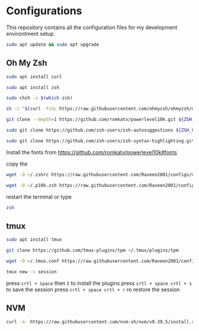 # Configurations
This repository contains all the configuration files for my development environtment setup
```sh
sudo apt update && sudo apt upgrade
```

## Oh My Zsh

```sh
sudo apt install curl
```

```sh
sudo apt install zsh
```

```sh
sudo chsh -s $(which zsh)
```

```sh
sh -c "$(curl -fsSL https://raw.githubusercontent.com/ohmyzsh/ohmyzsh/master/tools/install.sh)"
```

```sh
git clone --depth=1 https://github.com/romkatv/powerlevel10k.git ${ZSH_CUSTOM:-$HOME/.oh-my-zsh/custom}/themes/powerlevel10k
```

```sh
sudo git clone https://github.com/zsh-users/zsh-autosuggestions ${ZSH_CUSTOM:-~/.oh-my-zsh/custom}/plugins/zsh-autosuggestions
```

```sh
sudo git clone https://github.com/zsh-users/zsh-syntax-highlighting.git ${ZSH_CUSTOM:-~/.oh-my-zsh/custom}/plugins/zsh-syntax-highlighting
```

Install the fonts from https://github.com/romkatv/powerlevel10k#fonts


copy the 
```sh 
wget -O ~/.zshrc https://raw.githubusercontent.com/Raveen2001/configs/main/.zshrc
```

```sh
wget -O ~/.p10k.zsh https://raw.githubusercontent.com/Raveen2001/configs/main/.zshrc
```


restart the terminal or type
```sh 
zsh
```

    
## tmux
```sh
sudo apt install tmux
```

```sh
git clone https://github.com/tmux-plugins/tpm ~/.tmux/plugins/tpm
```

```sh
wget -O ~/.tmux.conf https://raw.githubusercontent.com/Raveen2001/configs/main/.tmux.conf
```

```sh
tmux new -s session
```
press ``` crtl + space ``` then ``` I ``` to install the plugins
press ``` crtl + space crtl + s ``` to save the session
press ``` crtl + space crtl + r ``` ro restore the session


## NVM
```sh
curl -o- https://raw.githubusercontent.com/nvm-sh/nvm/v0.39.5/install.sh | bash
```



